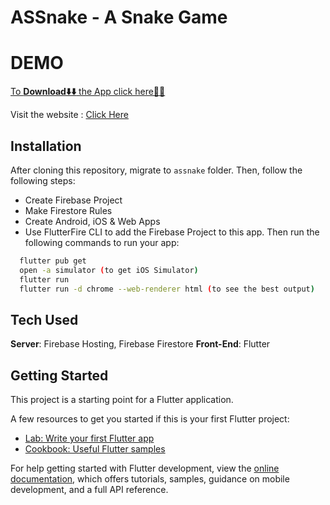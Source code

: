 # ASSnake - A Snake Game

# DEMO
[To **Download⬇️⬇️** the App click here📱📱](https://drive.google.com/file/d/1LQ5s2F_vKFZoIug3JCW50eCdqhKAoiqf/view?usp=share_link)  

Visit the website : [Click Here](https://assnake-5e577.web.app/#/)

## Installation
After cloning this repository, migrate to ```assnake``` folder. Then, follow the following steps:
- Create Firebase Project
- Make Firestore Rules
- Create Android, iOS & Web Apps
- Use FlutterFire CLI to add the Firebase Project to this app.
Then run the following commands to run your app:
```bash
  flutter pub get
  open -a simulator (to get iOS Simulator)
  flutter run
  flutter run -d chrome --web-renderer html (to see the best output)
```

## Tech Used
**Server**: Firebase Hosting, Firebase Firestore
**Front-End**: Flutter

## Getting Started

This project is a starting point for a Flutter application.

A few resources to get you started if this is your first Flutter project:

- [Lab: Write your first Flutter app](https://docs.flutter.dev/get-started/codelab)
- [Cookbook: Useful Flutter samples](https://docs.flutter.dev/cookbook)

For help getting started with Flutter development, view the
[online documentation](https://docs.flutter.dev/), which offers tutorials,
samples, guidance on mobile development, and a full API reference.
